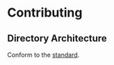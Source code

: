 # Contributing

## Directory Architecture

Conform to the [standard](https://github.com/golang-standards/project-layout).
